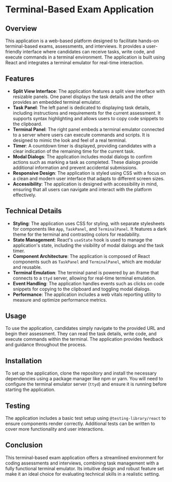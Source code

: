 # Terminal-Based Exam Application

## Overview

This application is a web-based platform designed to facilitate hands-on terminal-based exams, assessments, and interviews. It provides a user-friendly interface where candidates can receive tasks, write code, and execute commands in a terminal environment. The application is built using React and integrates a terminal emulator for real-time interaction.

## Features

- **Split View Interface**: The application features a split view interface with resizable panels. One panel displays the task details and the other provides an embedded terminal emulator.
- **Task Panel**: The left panel is dedicated to displaying task details, including instructions and requirements for the current assessment. It supports syntax highlighting and allows users to copy code snippets to the clipboard.
- **Terminal Panel**: The right panel embeds a terminal emulator connected to a server where users can execute commands and scripts. It is designed to mimic the look and feel of a real terminal.
- **Timer**: A countdown timer is displayed, providing candidates with a clear indication of the remaining time for the current task.
- **Modal Dialogs**: The application includes modal dialogs to confirm actions such as marking a task as completed. These dialogs provide additional information and prevent accidental submissions.
- **Responsive Design**: The application is styled using CSS with a focus on a clean and modern user interface that adapts to different screen sizes.
- **Accessibility**: The application is designed with accessibility in mind, ensuring that all users can navigate and interact with the platform effectively.

## Technical Details

- **Styling**: The application uses CSS for styling, with separate stylesheets for components like `App`, `TaskPanel`, and `TerminalPanel`. It features a dark theme for the terminal and contrasting colors for readability.
- **State Management**: React's `useState` hook is used to manage the application's state, including the visibility of modal dialogs and the task timer.
- **Component Architecture**: The application is composed of React components such as `TaskPanel` and `TerminalPanel`, which are modular and reusable.
- **Terminal Emulation**: The terminal panel is powered by an iframe that connects to a `ttyd` server, allowing for real-time terminal emulation.
- **Event Handling**: The application handles events such as clicks on code snippets for copying to the clipboard and toggling modal dialogs.
- **Performance**: The application includes a web vitals reporting utility to measure and optimize performance metrics.

## Usage

To use the application, candidates simply navigate to the provided URL and begin their assessment. They can read the task details, write code, and execute commands within the terminal. The application provides feedback and guidance throughout the process.

## Installation

To set up the application, clone the repository and install the necessary dependencies using a package manager like npm or yarn. You will need to configure the terminal emulator server (`ttyd`) and ensure it is running before starting the application.

## Testing

The application includes a basic test setup using `@testing-library/react` to ensure components render correctly. Additional tests can be written to cover more functionality and user interactions.

## Conclusion

This terminal-based exam application offers a streamlined environment for coding assessments and interviews, combining task management with a fully functional terminal emulator. Its intuitive design and robust feature set make it an ideal choice for evaluating technical skills in a realistic setting.